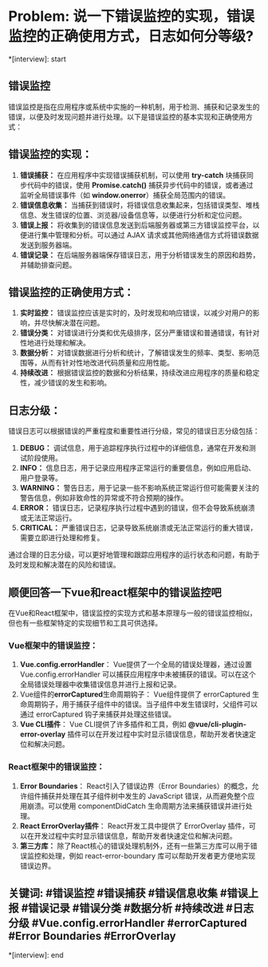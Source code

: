 # Problem: 说一下错误监控的实现，错误监控的正确使用方式，日志如何分等级?

*[interview]: start
## 错误监控
错误监控是指在应用程序或系统中实施的一种机制，用于检测、捕获和记录发生的错误，以便及时发现问题并进行处理。以下是错误监控的基本实现和正确使用方式：

## 错误监控的实现：
1. **错误捕获：** 在应用程序中实现错误捕获机制，可以使用 **try-catch** 块捕获同步代码中的错误，使用 **Promise.catch()** 捕获异步代码中的错误，或者通过监听全局错误事件（如 **window.onerror**）捕获全局范围内的错误。
2. **错误信息收集：** 当捕获到错误时，将错误信息收集起来，包括错误类型、堆栈信息、发生错误的位置、浏览器/设备信息等，以便进行分析和定位问题。
3. **错误上报：** 将收集到的错误信息发送到后端服务器或第三方错误监控平台，以便进行集中管理和分析。可以通过 AJAX 请求或其他网络通信方式将错误数据发送到服务器端。
4. **错误记录：** 在后端服务器端保存错误日志，用于分析错误发生的原因和趋势，并辅助排查问题。

## 错误监控的正确使用方式：
1. **实时监控：** 错误监控应该是实时的，及时发现和响应错误，以减少对用户的影响，并尽快解决潜在问题。
2. **错误分类：** 对错误进行分类和优先级排序，区分严重错误和普通错误，有针对性地进行处理和解决。
3. **数据分析：** 对错误数据进行分析和统计，了解错误发生的频率、类型、影响范围等，从而有针对性地改进代码质量和应用性能。
4. **持续改进：** 根据错误监控的数据和分析结果，持续改进应用程序的质量和稳定性，减少错误的发生和影响。

## 日志分级：
错误日志可以根据错误的严重程度和重要性进行分级，常见的错误日志分级包括：
1. **DEBUG：** 调试信息，用于追踪程序执行过程中的详细信息，通常在开发和测试阶段使用。
2. **INFO：** 信息日志，用于记录应用程序正常运行的重要信息，例如应用启动、用户登录等。
3. **WARNING：** 警告日志，用于记录一些不影响系统正常运行但可能需要关注的警告信息，例如非致命性的异常或不符合预期的操作。
4. **ERROR：** 错误日志，记录程序执行过程中遇到的错误，但不会导致系统崩溃或无法正常运行。
5. **CRITICAL：** 严重错误日志，记录导致系统崩溃或无法正常运行的重大错误，需要立即进行处理和修复。

通过合理的日志分级，可以更好地管理和跟踪应用程序的运行状态和问题，有助于及时发现和解决潜在的风险和错误。

## 顺便回答一下vue和react框架中的错误监控吧
在Vue和React框架中，错误监控的实现方式和基本原理与一般的错误监控相似，但也有一些框架特定的实现细节和工具可供选择。
### Vue框架中的错误监控：
1. **Vue.config.errorHandler**： Vue提供了一个全局的错误处理器，通过设置 Vue.config.errorHandler 可以捕获应用程序中未被捕获的错误。可以在这个全局错误处理器中收集错误信息并进行上报和记录。
2. Vue组件的**errorCaptured**生命周期钩子： Vue组件提供了 errorCaptured 生命周期钩子，用于捕获子组件中的错误。当子组件中发生错误时，父组件可以通过 errorCaptured 钩子来捕获并处理这些错误。
3. **Vue CLI插件**： Vue CLI提供了许多插件和工具，例如 **@vue/cli-plugin-error-overlay** 插件可以在开发过程中实时显示错误信息，帮助开发者快速定位和解决问题。

### React框架中的错误监控：
1. **Error Boundaries**： React引入了错误边界（Error Boundaries）的概念，允许组件捕获并处理在其子组件树中发生的 JavaScript 错误，从而避免整个应用崩溃。可以使用 componentDidCatch 生命周期方法来捕获错误并进行处理。
2. **React ErrorOverlay插件**： React开发工具中提供了 ErrorOverlay 插件，可以在开发过程中实时显示错误信息，帮助开发者快速定位和解决问题。
3. **第三方库：** 除了React核心的错误处理机制外，还有一些第三方库可以用于错误监控和处理，例如 react-error-boundary 库可以帮助开发者更方便地实现错误边界。

## 关键词:  #错误监控 #错误捕获 #错误信息收集 #错误上报 #错误记录 #错误分类 #数据分析 #持续改进 #日志分级 #Vue.config.errorHandler #errorCaptured #Error Boundaries #ErrorOverlay
*[interview]: end
